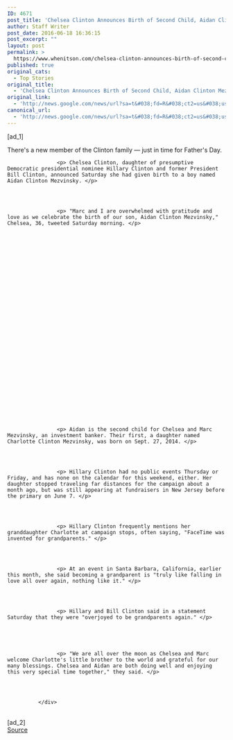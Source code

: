 ```yaml
---
ID: 4671
post_title: 'Chelsea Clinton Announces Birth of Second Child, Aidan Clinton Mezvinsky &#8211; NBCNews.com'
author: Staff Writer
post_date: 2016-06-18 16:36:15
post_excerpt: ""
layout: post
permalink: >
  https://www.whenitson.com/chelsea-clinton-announces-birth-of-second-child-aidan-clinton-mezvinsky-nbcnews-com/
published: true
original_cats:
  - Top Stories
original_title:
  - 'Chelsea Clinton Announces Birth of Second Child, Aidan Clinton Mezvinsky - NBCNews.com'
original_link:
  - 'http://news.google.com/news/url?sa=t&#038;fd=R&#038;ct2=us&#038;usg=AFQjCNE_bCozeoIxbk2UFb73WDSmxgXKEw&#038;clid=c3a7d30bb8a4878e06b80cf16b898331&#038;cid=52779135229322&#038;ei=L3hlV6DCHuW4wQHz4p_ACA&#038;url=http://www.nbcnews.com/pop-culture/celebrity/chelsea-clinton-announces-birth-second-child-aidan-clinton-mezvinsky-n594946'
canonical_url:
  - 'http://news.google.com/news/url?sa=t&#038;fd=R&#038;ct2=us&#038;usg=AFQjCNE_bCozeoIxbk2UFb73WDSmxgXKEw&#038;clid=c3a7d30bb8a4878e06b80cf16b898331&#038;cid=52779135229322&#038;ei=L3hlV6DCHuW4wQHz4p_ACA&#038;url=http://www.nbcnews.com/pop-culture/celebrity/chelsea-clinton-announces-birth-second-child-aidan-clinton-mezvinsky-n594946'
---
```

 [ad_1]
<br><div itemprop="articleBody" readability="77.190839694656">
                    <p> There's a new member of the Clinton family — just in time for Father's Day. </p>
                
              
              
              
                    <p> Chelsea Clinton, daughter of presumptive Democratic presidential nominee Hillary Clinton and former President Bill Clinton, announced Saturday she had given birth to a boy named Aidan Clinton Mezvinsky. </p>
                
              
              
              
                    <p> "Marc and I are overwhelmed with gratitude and love as we celebrate the birth of our son, Aidan Clinton Mezvinsky," Chelsea, 36, tweeted Saturday morning. </p>
                
              
              
              
                
              
              
              
                
                    
                
                
                
                
                
                
                
                
                
                
                
                
                
                
                
                
                
                
                
              
                    
              
              
                    <p> Aidan is the second child for Chelsea and Marc Mezvinsky, an investment banker. Their first, a daughter named Charlotte Clinton Mezvinsky, was born on Sept. 27, 2014. </p>
                
              
              
              
                    <p> Hillary Clinton had no public events Thursday or Friday, and has none on the calendar for this weekend, either. Her daughter stopped traveling far distances for the campaign about a month ago, but was still appearing at fundraisers in New Jersey before the primary on June 7. </p>
                
              
              
              
                    <p> Hillary Clinton frequently mentions her granddaughter Charlotte at campaign stops, often saying, "FaceTime was invented for grandparents." </p>
                
              
              
              
                    <p> At an event in Santa Barbara, California, earlier this month, she said becoming a grandparent is "truly like falling in love all over again, nothing like it." </p>
                
              
              
              
                    <p> Hillary and Bill Clinton said in a statement Saturday that they were "overjoyed to be grandparents again." </p>
                
              
                    
              
              
                    <p> "We are all over the moon as Chelsea and Marc welcome Charlotte's little brother to the world and grateful for our many blessings. Chelsea and Aidan are both doing well and enjoying this very special time together," they said. </p>
                
              
              
              
              </div>
<br>[ad_2]
<br><a href="http://news.google.com/news/url?sa=t&#038;fd=R&#038;ct2=us&#038;usg=AFQjCNE_bCozeoIxbk2UFb73WDSmxgXKEw&#038;clid=c3a7d30bb8a4878e06b80cf16b898331&#038;cid=52779135229322&#038;ei=L3hlV6DCHuW4wQHz4p_ACA&#038;url=http://www.nbcnews.com/pop-culture/celebrity/chelsea-clinton-announces-birth-second-child-aidan-clinton-mezvinsky-n594946">Source </a>